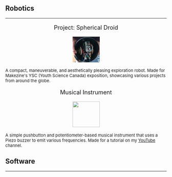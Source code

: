 <h2> Robotics </h2>
<hr>
<div content class="projects">
  <div content>
    <p style="font-size:18px" align="center"> Project: Spherical Droid </p>
    <p align="center"> <img src="/assets/psd.jpg" width="85" height="80"> </p>
  </div>
  <div content>
    <p style="font-size:13px"> A compact, maneuverable, and aesthetically pleasing exploration robot. Made for Makezine's YSC (Youth Science Canada) exposition, showcasing various projects from around the globe. </p>
  </div>
</div>
<div content class="projects">
  <div content>
    <p style="font-size:18px" align="center"> Musical Instrument </p>
    <p align="center"> <img src="/assets/musical.jpg" width="85" height="80"> </p>
  </div>
  <div content>
    <p style="font-size:13px"> A simple pushbutton and potentiometer-based musical instrument that uses a Piezo buzzer to emit various frequencies. Made for a tutorial on my <a href="https://www.youtube.com/channel/UC8ur-GniTamK9hmb6dXBrpQ?sub_confirmation=True"> YouTube </a> channel. </p>
  </div>
</div>

<h2> Software </h2>
<hr>
